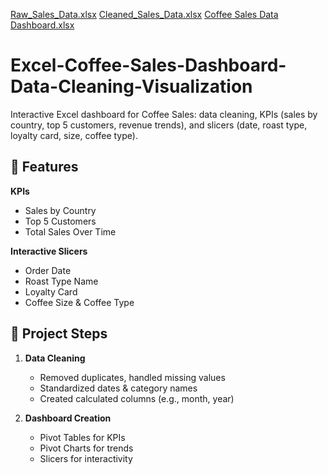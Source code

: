 [Raw_Sales_Data.xlsx](https://github.com/user-attachments/files/22073717/Raw_Sales_Data.xlsx)
[Cleaned_Sales_Data.xlsx](https://github.com/user-attachments/files/22073712/Cleaned_Sales_Data.xlsx)
[Coffee Sales Data Dashboard.xlsx](https://github.com/user-attachments/files/22073716/Coffee.Sales.Data.Dashboard.xlsx)
# Excel-Coffee-Sales-Dashboard-Data-Cleaning-Visualization
Interactive Excel dashboard for Coffee Sales: data cleaning, KPIs (sales by country, top 5 customers, revenue trends), and slicers (date, roast type, loyalty card, size, coffee type).


## 🔹 Features
  
  **KPIs**
  - Sales by Country 
  - Top 5 Customers 
  - Total Sales Over Time 

  **Interactive Slicers**
  - Order Date
  - Roast Type Name
  - Loyalty Card
  - Coffee Size & Coffee Type



## 🔹 Project Steps
1. **Data Cleaning**
   - Removed duplicates, handled missing values
   - Standardized dates & category names
   - Created calculated columns (e.g., month, year)

2. **Dashboard Creation**
   - Pivot Tables for KPIs
   - Pivot Charts for trends
   - Slicers for interactivity

